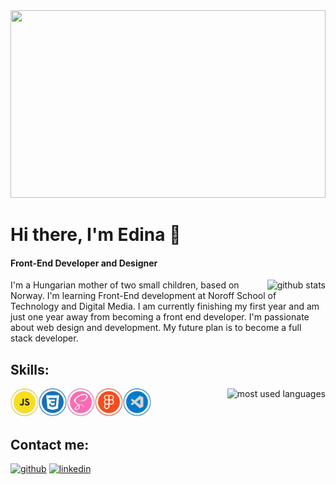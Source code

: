
<img src='https://user-images.githubusercontent.com/52853951/205633934-695ebdf6-fae8-4396-a2d3-62e12bd023bb.png' height='300' width=100% >

# Hi there, I'm Edina 🤗
#### Front-End Developer and Designer

<img align='right' src='https://github-readme-stats.vercel.app/api?username=edinanorge&show_icons=true' alt='github stats'>


I'm a Hungarian mother of two small children, based on Norway. I'm learning Front-End development at Noroff School of Technology and Digital Media. I am currently finishing my first year and am just one year away from becoming a front end developer. I'm passionate about web design and development. My future plan is to become a full stack developer.




## Skills: 
<img align="left" width="45px" src="https://github.com/Pedro-Murilo/icons-for-readme/blob/main/.github/js-icon.svg" alt="Javascript Icon" />
<img align="left" width="45px" src="https://github.com/Pedro-Murilo/icons-for-readme/blob/main/.github/css-icon.svg" alt="CSS Icon" />
<img align="left" width="45px" src="https://github.com/Pedro-Murilo/icons-for-readme/blob/main/.github/sass-icon.svg" alt="SASS Icon" />
<img align="left" width="45px" src="https://github.com/Pedro-Murilo/icons-for-readme/blob/main/.github/figma-icon.svg" alt="Figma Icon" />
<img width="45px" src="https://github.com/Pedro-Murilo/icons-for-readme/blob/main/.github/vscode-icon.svg" alt="VSCode Icon" />

<img align='right' src='https://github-readme-stats.vercel.app/api/top-langs/?username=edinanorge&layout=compact' alt='most used languages'>


## Contact me: 
[<img src='https://cdn.jsdelivr.net/npm/simple-icons@3.0.1/icons/github.svg' alt='github' height='40'>](https://github.com/edinanorge) 
[<img src='https://cdn.jsdelivr.net/npm/simple-icons@3.0.1/icons/linkedin.svg' alt='linkedin' height='40'>](https://linkedin.com/in/edina-i-42228317b)  
 


